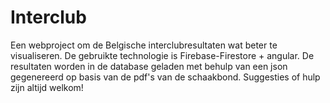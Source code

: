 # Interclub

Een webproject om de Belgische interclubresultaten wat beter te visualiseren.
De gebruikte technologie is Firebase-Firestore + angular. De resultaten worden in de database geladen met behulp van een json gegenereerd op basis van de pdf's van de schaakbond. Suggesties of hulp zijn altijd welkom!
